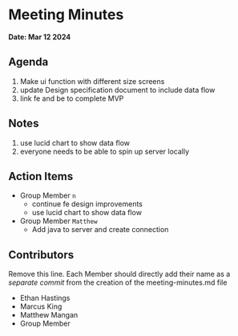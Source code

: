 # Meeting Minutes
**Date: Mar 12 2024**

## Agenda
1. Make ui function with different size screens
2. update Design specification document to include data flow
3. link fe and be to complete MVP

## Notes
1. use lucid chart to show data flow
3. everyone needs to be able to spin up server locally

## Action Items
* Group Member `n`
    * continue fe design improvements
    * use lucid chart to show data flow
* Group Member `Matthew`
    * Add java to server and create connection

## Contributors
Remove this line. Each Member should directly add their name as a _separate commit_ from the creation of the meeting-minutes.md file
* Ethan Hastings
* Marcus King
* Matthew Mangan
* Group Member
